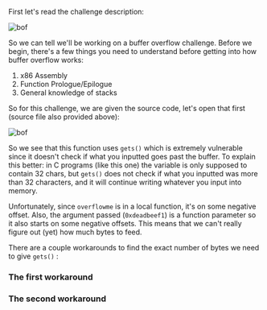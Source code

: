 First let's read the challenge description:

![bof](https://user-images.githubusercontent.com/41026969/50720410-e2e19580-107a-11e9-8c4e-760fdb4f0d87.PnG)

So we can tell we'll be working on a buffer overflow challenge. Before we begin, there's a few things you need to understand before getting into how buffer overflow works:

1. x86 Assembly
2. Function Prologue/Epilogue
3. General knowledge of stacks

So for this challenge, we are given the source code, let's open that first (source file also provided above):

![bof](https://user-images.githubusercontent.com/41026969/50780253-78924600-1270-11e9-85e0-b19fc6ca36d8.png)

So we see that this function uses ```gets()``` which is extremely vulnerable since it doesn't check if what you inputted goes past the buffer. To explain this better: in C programs (like this one) the variable is only supposed to contain 32 chars, but ```gets()``` does not check if what you inputted was more than 32 characters, and it will continue writing whatever you input into memory.

Unfortunately, since ```overflowme``` is in a local function, it's on some negative offset. Also, the argument passed (```0xdeadbeef1```) is a function parameter so it also starts on some negative offsets. This means that we can't really figure out (yet) how much bytes to feed.

There are a couple workarounds to find the exact number of bytes we need to give ```gets()``` :

### The first workaround

### The second workaround

